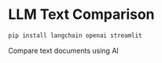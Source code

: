 # LLM Text Comparison

```bash
pip install langchain openai streamlit
```

Compare text documents using AI
